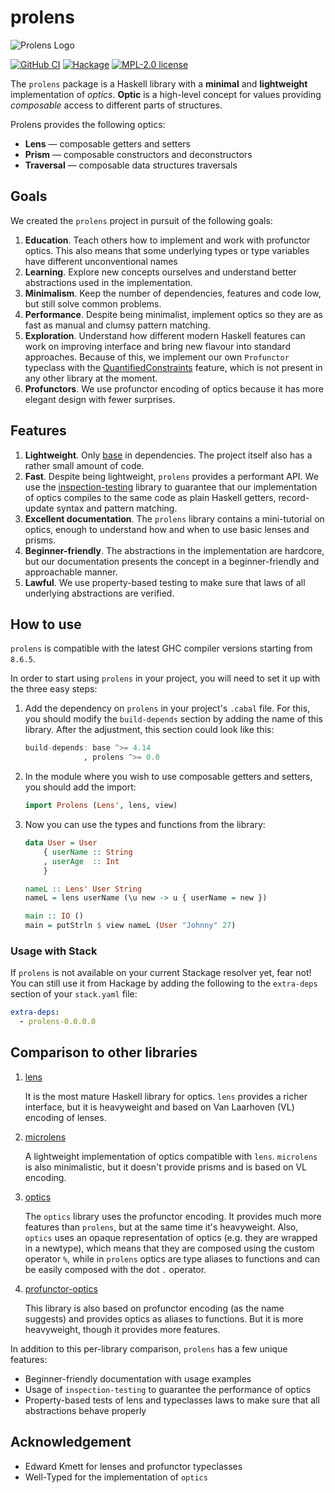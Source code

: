 # prolens

![Prolens Logo](https://user-images.githubusercontent.com/8126674/95865685-da91b080-0d5e-11eb-91cd-b6a7bae29262.png)

[![GitHub CI](https://github.com/kowainik/prolens/workflows/CI/badge.svg)](https://github.com/kowainik/prolens/actions)
[![Hackage](https://img.shields.io/hackage/v/prolens.svg?logo=haskell)](https://hackage.haskell.org/package/prolens)
[![MPL-2.0 license](https://img.shields.io/badge/license-MPL--2.0-blue.svg)](LICENSE)

The `prolens` package is a Haskell library with a __minimal__ and
__lightweight__ implementation of _optics_. __Optic__ is a high-level
concept for values providing _composable_ access to different parts of
structures.

Prolens provides the following optics:

* __Lens__ — composable getters and setters
* __Prism__ — composable constructors and deconstructors
* __Traversal__ — composable data structures traversals

## Goals

We created the `prolens` project in pursuit of the following goals:

1. __Education__. Teach others how to implement and work with
   profunctor optics. This also means that some underlying types or
   type variables have different unconventional names
2. __Learning__. Explore new concepts ourselves and understand better
   abstractions used in the implementation.
3. __Minimalism__. Keep the number of dependencies, features and code
   low, but still solve common problems.
4. __Performance__. Despite being minimalist, implement optics so they
   are as fast as manual and clumsy pattern matching.
5. __Exploration__. Understand how different modern Haskell features
   can work on improving interface and bring new flavour into standard
   approaches. Because of this, we implement our own `Profunctor`
   typeclass with the
   [QuantifiedConstraints](https://downloads.haskell.org/ghc/latest/docs/html/users_guide/glasgow_exts.html#quantified-constraints)
   feature, which is not present in any other library at the moment.
6. __Profunctors__. We use profunctor encoding of optics because it
   has more elegant design with fewer surprises.

## Features

1. __Lightweight__. Only
   [base](http://hackage.haskell.org/package/base)
   in dependencies. The project itself also has a rather small amount
   of code.
2. __Fast__. Despite being lightweight, `prolens` provides a
   performant API. We use the
   [inspection-testing](https://hackage.haskell.org/package/inspection-testing)
   library to guarantee that our implementation of optics compiles to
   the same code as plain Haskell getters, record-update syntax and
   pattern matching.
3. __Excellent documentation__. The `prolens` library contains a
   mini-tutorial on optics, enough to understand how and when to use
   basic lenses and prisms.
4. __Beginner-friendly__. The abstractions in the implementation are
   hardcore, but our documentation presents the concept in a
   beginner-friendly and approachable manner.
5. __Lawful__. We use property-based testing to make sure that laws of
   all underlying abstractions are verified.

## How to use

`prolens` is compatible with the latest GHC compiler
versions starting from `8.6.5`.

In order to start using `prolens` in your project, you
will need to set it up with the three easy steps:

1. Add the dependency on `prolens` in your project's
   `.cabal` file. For this, you should modify the `build-depends`
   section by adding the name of this library. After the adjustment,
   this section could look like this:

   ```haskell
   build-depends: base ^>= 4.14
                , prolens ^>= 0.0
   ```
2. In the module where you wish to use composable getters and setters,
   you should add the import:

   ```haskell
   import Prolens (Lens', lens, view)
   ```
3. Now you can use the types and functions from the library:

   ```haskell
   data User = User
       { userName :: String
       , userAge  :: Int
       }

   nameL :: Lens' User String
   nameL = lens userName (\u new -> u { userName = new })

   main :: IO ()
   main = putStrln $ view nameL (User "Johnny" 27)
   ```

### Usage with Stack

If `prolens` is not available on your current Stackage
resolver yet, fear not! You can still use it from Hackage by adding
the following to the `extra-deps` section of your `stack.yaml` file:

```yaml
extra-deps:
  - prolens-0.0.0.0
```

## Comparison to other libraries

1. [lens](https://hackage.haskell.org/package/lens)

   It is the most mature Haskell library for optics. `lens` provides a
   richer interface, but it is heavyweight and based on Van Laarhoven (VL)
   encoding of lenses.

2. [microlens](https://hackage.haskell.org/package/microlens)

   A lightweight implementation of optics compatible with
   `lens`. `microlens` is also minimalistic, but it doesn't provide
   prisms and is based on VL encoding.

3. [optics](https://hackage.haskell.org/package/optics)

   The `optics` library uses the profunctor encoding. It provides much
   more features than `prolens`, but at the same time it's
   heavyweight. Also, `optics` uses an opaque representation of optics
   (e.g. they are wrapped in a newtype), which means that they are
   composed using the custom operator `%`, while in `prolens` optics
   are type aliases to functions and can be easily composed with the
   dot `.` operator.

4. [profunctor-optics](https://hackage.haskell.org/package/profunctor-optics)

   This library is also based on profunctor encoding (as the name
   suggests) and provides optics as aliases to functions. But it is
   more heavyweight, though it provides more features.

In addition to this per-library comparison, `prolens` has a few unique
features:

  * Beginner-friendly documentation with usage examples
  * Usage of `inspection-testing` to guarantee the performance of
    optics
  * Property-based tests of lens and typeclasses laws to make sure
    that all abstractions behave properly

## Acknowledgement

  * Edward Kmett for lenses and profunctor typeclasses
  * Well-Typed for the implementation of `optics`
